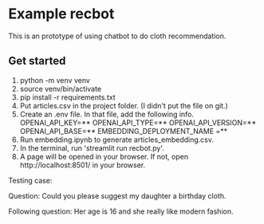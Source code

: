 # Example recbot

This is an prototype of using chatbot to do cloth recommendation.

## Get started

1. python -m venv venv
2. source venv/bin/activate
3. pip install -r requirements.txt
4. Put articles.csv in the project folder. (I didn't put the file on git.)
5. Create an .env file. In that file, add the following info.
    OPENAI_API_KEY=**
    OPENAI_API_TYPE=**
    OPENAI_API_VERSION=**
    OPENAI_API_BASE=**
    EMBEDDING_DEPLOYMENT_NAME =**
6. Run embedding.ipynb to generate articles_embedding.csv.
7. In the terminal, run 'streamlit run recbot.py'.
8. A page will be opened in your browser. If not, open http://localhost:8501/ in your browser.



Testing case:

Question: Could you please suggest my daughter a birthday cloth.

Following question: Her age is 16 and she really like modern fashion.